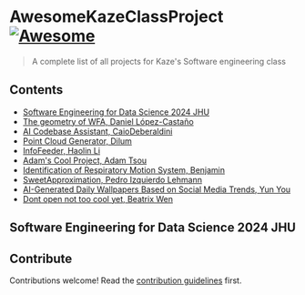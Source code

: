 # AwesomeKazeClassProject [![Awesome](https://awesome.re/badge.svg)](https://awesome.re)

> A complete list of all projects for Kaze&#39;s Software engineering class

## Contents

- [Software Engineering for Data Science 2024 JHU](#software-engineering-for-data-science-2024-jhu)
- [The geometry of WFA, Daniel López-Castaño](https://github.com/juadlopezcas/SEDS-project)
- [AI Codebase Assistant, CaioDeberaldini](https://github.com/caiodeberaldini/semester_project)
- [Point Cloud Generator, Dilum](https://github.com/DilumFernando/point_cloud_gen)
- [InfoFeeder, Haolin Li](https://github.com/JamesLi128/InfoFeeder)
- [Adam's Cool Project, Adam Tsou](https://github.com/atsou2/clothingquality)
- [Identification of Respiratory Motion System, Benjamin](https://github.com/bweinbe5/553.689)
- [SweetApproximation, Pedro Izquierdo Lehmann](https://github.com/pizqleh/sweet-approximation)
- [AI-Generated Daily Wallpapers Based on Social Media Trends, Yun You](https://github.com/IvyYY00/SDE-for-datascience-project)
- [Dont open not too cool yet, Beatrix Wen](https://github.com/WwHeEnN/test-kaze-class)

## Software Engineering for Data Science 2024 JHU


## Contribute

Contributions welcome! Read the [contribution guidelines](contributing.md) first.
